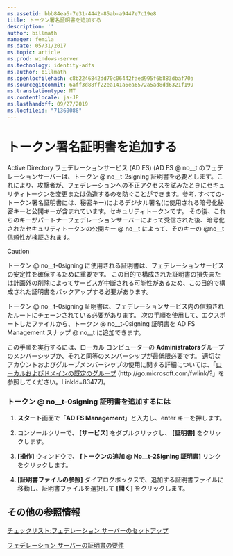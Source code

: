 ```yaml
---
ms.assetid: bbb84ea6-7e31-4442-85ab-a9447e7c19e8
title: トークン署名証明書を追加する
description: ''
author: billmath
manager: femila
ms.date: 05/31/2017
ms.topic: article
ms.prod: windows-server
ms.technology: identity-adfs
ms.author: billmath
ms.openlocfilehash: c8b2246842dd70c06442faed995f6b883dbaf70a
ms.sourcegitcommit: 6aff3d88ff22ea141a6ea6572a5ad8dd6321f199
ms.translationtype: MT
ms.contentlocale: ja-JP
ms.lasthandoff: 09/27/2019
ms.locfileid: "71360086"
---
```

# <a name="add-a-token-signing-certificate"></a>トークン署名証明書を追加する


Active Directory フェデレーションサービス (AD FS) \(AD FS @ no__t のフェデレーションサーバーは、トークン @ no__t-2signing 証明書を必要とします。これにより、攻撃者が、フェデレーションへの不正アクセスを試みたときにセキュリティトークンを変更または偽造するのを防ぐことができます。参考. すべての\-トークン署名証明書には、秘密キー\)によるデジタル署名\(に使用される暗号化秘密キーと公開キーが含まれています。セキュリティトークンです。 その後、これらのキーがパートナーフェデレーションサーバーによって受信された後、暗号化されたセキュリティトークンの公開キー @ no__t によって、そのキーの @no__t 信頼性が検証されます。  
  
> [!CAUTION]  
> トークン @ no__t-0signing に使用される証明書は、フェデレーションサービスの安定性を確保するために重要です。 この目的で構成された証明書の損失または計画外の削除によってサービスが中断される可能性があるため、この目的で構成された証明書をバックアップする必要があります。  
  
トークン @ no__t-0signing 証明書は、フェデレーションサービス内の信頼されたルートにチェーンされている必要があります。 次の手順を使用して、エクスポートしたファイルから、トークン @ no__t-0signing 証明書を AD FS Management スナップ @ no__t に追加できます。  
  
この手順を実行するには、ローカル コンピューターの **Administrators**グループのメンバーシップか、それと同等のメンバーシップが最低限必要です。  適切なアカウントおよびグループメンバーシップの使用に関する詳細については、「[ローカルおよびドメインの既定のグループ](https://go.microsoft.com/fwlink/?LinkId=83477) \(http:\/\/go.microsoft.com\/fwlink\/?」を参照してください。LinkId\=83477\)。   
  
### <a name="to-add-a-token-signing-certificate"></a>トークン @ no__t-0signing 証明書を追加するには  
  
1.  **スタート**画面で「**AD FS Management**」と入力し、enter キーを押します。  
  
2.  コンソールツリーで、 **[サービス]** をダブルクリックし、 **[証明書]** をクリックします。  
  
3.  **[操作]** ウィンドウで、 **[トークンの追加 @ No__t-2Signing 証明書]** リンクをクリックします。  
  
4.  **[証明書ファイルの参照]** ダイアログボックスで、追加する証明書ファイルに移動し、証明書ファイルを選択して **[開く]** をクリックします。  
  
## <a name="additional-references"></a>その他の参照情報  
[チェックリスト:フェデレーション サーバーのセットアップ](Checklist--Setting-Up-a-Federation-Server.md)  
  
[フェデレーション サーバーの証明書の要件](https://technet.microsoft.com/library/dd807040.aspx)  
  

